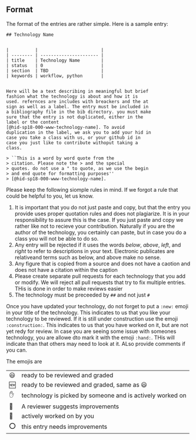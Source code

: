 ## Format

The format of the entries are rather simple. Here is a
sample entry:

```
## Technology Name


|          |                        |
| -------- | ---------------------- |
| title    | Technology Name        | 
| status   | 0                      |
| section  | TBD                    |
| keywords | workflow, python       |


Here will be a text describing in meaningful but brief
fashion what the technology is about and how it is
used. refernces are includes with breackers and the at
sign as well as a label. The entry must be included in
a bibliography file in the bib directory. you must make
sure that the entry is not duplicated, either in the
label or the content
[@hid-sp18-000-www-technology-name]. To avoid
duplication in the label, we ask you to add your hid in
case you take a class with us, or your github id in
case you just like to contribute withoput taking a
class.

> ``This is a word by word quote from the
> citation. Please note the > and the special
> quotes. do not use a " to quote, as we use the begin
> and end quote for formatting purposes''
> [@hid-sp18-000-www-technology-name].

```

Please keep the following siomple rules in mind. If we
forgot a rule that could be helpful to you, let us know.

1. It is important that you do not just paste and copy,
   but that the entry you provide uses proper quotation
   rules and does not plagiarize. It is in your
   responsibility to assure this is the case.  If you
   just paste and copy we rather like not to recieve
   your contribution. Naturally if you are the author of
   the technology, you certainly can paste, but in case
   you do a class you will not be able to do so.
2. Any entry will be rejected if it uses the words
   *below*, *above*, *left*, and *right* to refer to
   descriptions in your text.  Electronic
   publicates are relativeand terms such as below, and
   above make no sense.
3. Any figure that is copied from a source and does not
   have a caotion and does not have a citation within
   the caption
4. Please create separate pull requests for each
   technology that you add or modify. We will reject all
   pull requests that try to fix multiple entries. THis
   is done in order to make reviews easier
5. The technology must be preceeded by  `##` and not
   just `#`

Once you have updated your technology, do not forget to
put a `:new:` emoji in your title of the
technology. This indicates to us that you like your
technology to be reviewed. If it is still under
construction use the emoji `:construction:`. This
indicates to us that you have worked on it, but are not
yet redy for review. In case you are seeing some issue
with someones technology, you are allowe dto mark it
with the emoji `:hand:`. THis will indicate than that
others may need to look at it. ALso provide comments if
you can.

The emojis are

|      |      |
| ---- | ---- |
| :smiley: |  ready to be reviewed and graded |
| :new: |  ready to be reviewed and graded, same as :smiley: |
| :hand: | technology is picked by someone and is actively worked on |
| :wave: | A reviewer suggests improvements |
| :construction: | actively worked on by you |
| :o: | this entry needs improvements |



